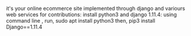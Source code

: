 it's your online ecommerce site implemented through django and variours web services
for contributions:
install python3 and django 1.11.4:
using command line ,
run,
sudo apt install python3
then,
pip3 install Django==1.11.4
